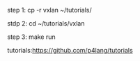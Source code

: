 step 1: cp -r vxlan ~/tutorials/

stdp 2: cd ~/tutorials/vxlan

step 3: make run

tutorials:https://github.com/p4lang/tutorials
